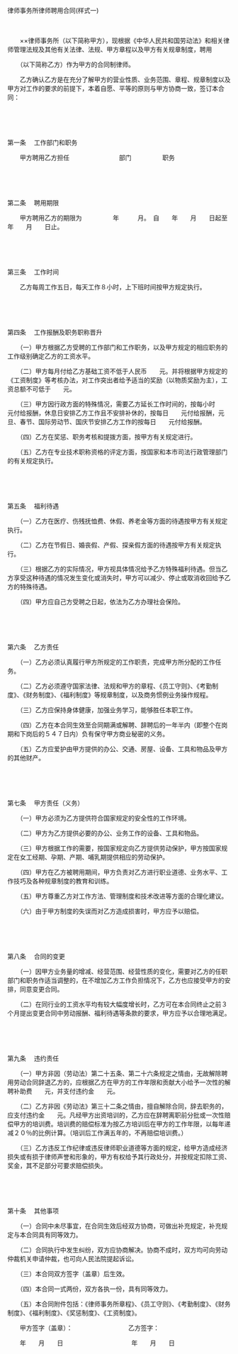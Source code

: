 



律师事务所律师聘用合同(样式一)



 

　　　　　　　　　　　　 

　　××律师事务所（以下简称甲方），现根据《中华人民共和国劳动法》和相关律师管理法规及其他有关法律、法规、甲方章程以及甲方有关规章制度，聘用　　

　　（以下简称乙方）作为甲方的合同制律师。

　　乙方确认乙方是在充分了解甲方的营业性质、业务范围、章程、规章制度以及甲方对工作的要求的前提下，本着自愿、平等的原则与甲方协商一致，签订本合同：

　　

　　

第一条
　工作部门和职务

　　甲方聘用乙方担任　　　　　　　　部门　　　　　职务

　　

　　

第二条
　聘用期限

　　甲方聘用乙方的期限为　　　　　年　　　月。　自　　年　　月　　日起至年　　月　　日止。

　　

　　

第三条
　工作时间

　　乙方每周工作五日，每天工作８小时，上下班时间按甲方规定执行。

　　

　　

第四条
　工作报酬及职务职称晋升

　　（一）甲方根据乙方受聘的工作部门和工作职务，以及甲方规定的相应职务的工作级别确定乙方的工资水平。

　　（二）甲方每月付给乙方基础工资不低于人民币　　元。并将根据甲方规定的《工资制度》等考核办法，对工作突出者给予适当的奖励（以物质奖励为主），工资总额不可低于　　元。

　　（三）甲方因行政方面的特殊情况，需要乙方延长工作时间的，按每小时　　元付给报酬，休息日安排乙方工作且不安排补休的，按每日　　元付给报酬，元旦、春节、国际劳动节、国庆节安排乙方工作的按每日　　元付给报酬。

　　（四）乙方在奖惩、职务考核和提拨方面，按甲方有关规定进行。

　　（五）乙方在专业技术职称资格的评定方面，按国家和本市司法行政管理部门的有关规定执行。

　　

　　

第五条
　福利待遇

　　（一）乙方在医疗、伤残抚恤费、休假、养老金等方面的待遇按甲方有关规定执行。

　　（二）乙方在节假日、婚丧假、产假、探亲假方面的待遇按甲方有关规定执行。

　　（三）根据乙方的实际情况，甲方视具体情况给予乙方特殊福利待遇。但当乙方享受这种待遇的情况发生变化或消失时，甲方可以减少、停止或取消收回给予乙方的特殊待遇。

　　（四）甲方应自己方受聘之日起，依法为乙方办理社会保险。

　　

　　

第六条
　乙方责任

　　（一）乙方必须认真履行甲方所规定的工作职责，完成甲方所分配的工作任务。

　　（二）乙方必须遵守国家法律、法规和甲方的章程、《员工守则》、《考勤制度》、《财务制度》、《福利制度》等规章制度，以及商务惯例业务操作规程。

　　（三）乙方应保持身体健康，加强业务学习，能够胜任本职工作。

　　（四）乙方在本合同生效至合同期满或解聘、辞聘后的一年半内（即整个在岗期和下岗后的５４７日内）负有保守甲方商业秘密的义务。

　　（五）乙方应爱护由甲方提供的办公、交通、房屋、设备、工具和物品及甲方的其他财产。

　　

　　

第七条
　甲方责任（义务）

　　（一）甲方必须为乙方提供符合国家规定的安全性的工作环境。

　　（二）甲方为乙方提供必要的办公、业务工作的设备、工具和物品。

　　（三）甲方根据工作的需要，按国家规定向乙方提供劳动保护，甲方按国家规定在女工经期、孕期、产期、哺乳期提供相应的劳动保护。

　　（四）甲方在乙方被聘用期间，甲方负责对乙方进行职业道德、业务水平、工作技巧及各种规章制度的教育和训练。

　　（五）甲方尊重乙方对工作方法、管理制度和技术改进等方面的合理化建议。

　　（六）由于甲方制度的失误而对乙方造成损害时，甲方应予以赔偿。

　　

　　

第八条
　合同的变更

　　（一）因甲方业务量的增减、经营范围、经营性质的变化，需要对乙方的任职部门和职务作适当调整的，在不增加乙方工作负担情况下，乙方也应接受甲方的安排，同意变更合同。

　　（二）在同行业的工资水平均有较大幅度增长时，乙方可在本合同终止之前３个月提出变更合同中劳动报酬、福利待遇等条款的要求，甲方应予以合理地满足。

　　

　　

第九条
　违约责任

　　（一）甲方非因（劳动法）第二十五条、第二十六条规定之情由，无故解除聘用劳动合同辞退乙方的，应根据乙方在甲方的工作年限和贡献大小给予一次性的解聘补助费　　元，并支付违约金　　元。

　　（二）乙方非因《劳动法》第三十二条之情由，擅自解除合同，辞去职务的，应支付违约金　　元。凡经甲方出资培训的，乙方应在辞聘离职前分批或一次性赔偿甲方的培训费。培训费的赔偿标准为按乙方培训后在甲方的工作年限，以每年递减２０％的比例计算。（培训后工作满五年的，不再赔偿培训费。）

　　（三）乙方违反工作纪律或违反律师职业道德等方面的规定，给甲方造成经济损失或有损于律师声誉和形象的，甲方有权给予其行政处分，并按规定扣除工资、奖金，其不足部分可要求赔偿损失。

　　

　　

第十条
　其他事项

　　（一）合同中未尽事宜，在合同生效后经双方协商，可做出补充规定，补充规定与本合同具有同等效力。

　　（二）合同执行中发生纠纷，双方应协商解决。协商不成时，双方均可向劳动仲裁机关申请仲裁，也可向人民法院提起诉讼。

　　（三）本合同双方签字（盖章）后生效。

　　（四）本合同一式两份，双方各执一份，具有同等效力。

　　（五）本合同附件包括：《律师事务所章程》、《员工守则》、《考勤制度》、《财务制度》、《福利制度》、《奖惩制度》、《工资制度》。

　　甲方签字（盖章）：　　　　　　　　　乙方签字：　　

　　年　　月　　日　　　　　　　　　　　年　　月　　日

　　
